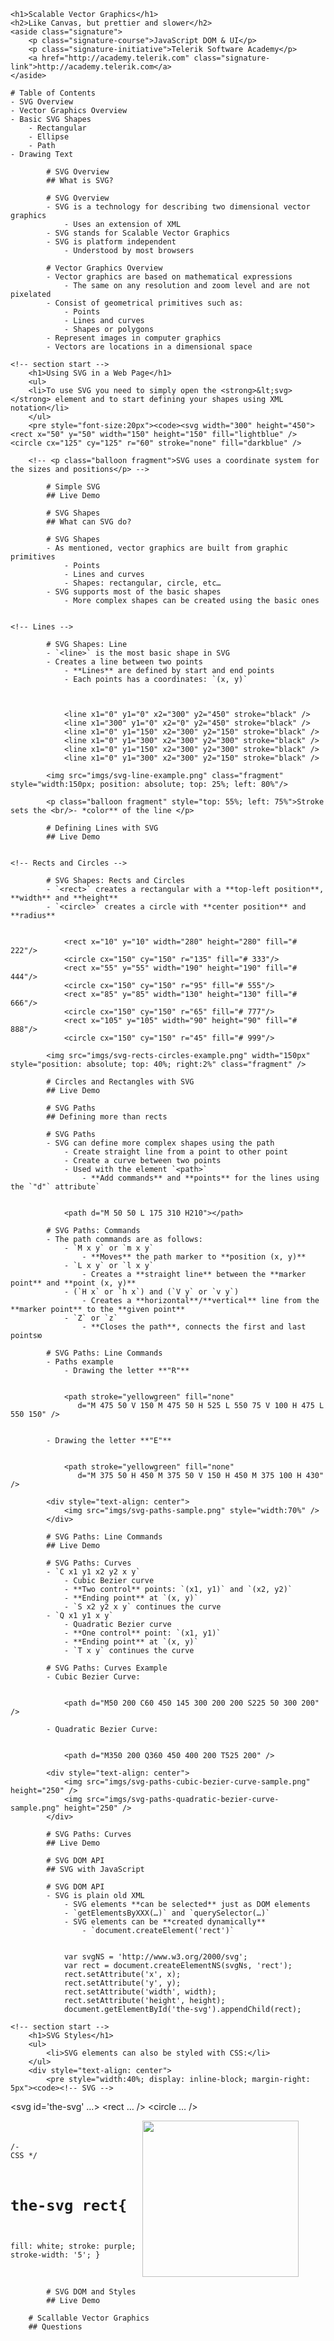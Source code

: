 <!-- attr: { hasScriptWrapper:true, id:"title" class:"slide-title" } -->
    <h1>Scalable Vector Graphics</h1>
    <h2>Like Canvas, but prettier and slower</h2>
    <aside class="signature">
        <p class="signature-course">JavaScript DOM & UI</p>
        <p class="signature-initiative">Telerik Software Academy</p>
        <a href="http://academy.telerik.com" class="signature-link">http://academy.telerik.com</a>
    </aside>

<!-- Table of Contents -->
<!-- attr: { hasScriptWrapper:true, id:"table-of-contents" data-markdown style:"font-size:40px" } -->
    # Table of Contents
    - SVG Overview
    - Vector Graphics Overview
    - Basic SVG Shapes
        - Rectangular
        - Ellipse
        - Path
    - Drawing Text


<!-- SVG Overview -->
<!-- section start -->
<!-- attr: { hasScriptWrapper:true, id:"svg-overview" class:"slide-section" } -->
            # SVG Overview
            ## What is SVG?

<!-- attr: { hasScriptWrapper:true } -->
            # SVG Overview
            - SVG is a technology for describing two dimensional vector graphics
                - Uses an extension of XML
            - SVG stands for Scalable Vector Graphics
            - SVG is platform independent
                - Understood by most browsers

<!-- attr: { hasScriptWrapper:true } -->
            # Vector Graphics Overview
            - Vector graphics are based on mathematical expressions
                - The same on any resolution and zoom level and are not pixelated
            - Consist of geometrical primitives such as:
                - Points
                - Lines and curves
                - Shapes or polygons
            - Represent images in computer graphics
            - Vectors are locations in a dimensional space

    <!-- section start -->
        <h1>Using SVG in a Web Page</h1>
        <ul>
        <li>To use SVG you need to simply open the <strong>&lt;svg></strong> element and to start defining your shapes using XML notation</li>
        </ul>
        <pre style="font-size:20px"><code><svg width="300" height="450">
    <rect x="50" y="50" width="150" height="150" fill="lightblue" />
    <circle cx="125" cy="125" r="60" stroke="none" fill="darkblue" />
</svg></code></pre>

<!--                     <img src="imgs/svg-sample.png" width="150" class="fragment" style="position: absolute; top:30%; left:85%" /> -->
        <!-- <p class="balloon fragment">SVG uses a coordinate system for the sizes and positions</p> -->
<!-- attr: { hasScriptWrapper:true, class:"slide-section" } -->
            # Simple SVG
            ## Live Demo


<!-- SVG Shapes -->
<!-- section start -->
<!-- attr: { hasScriptWrapper:true, id:"svg-shapes" class:"slide-section" } -->
            # SVG Shapes
            ## What can SVG do?

<!-- attr: { hasScriptWrapper:true } -->
            # SVG Shapes
            - As mentioned, vector graphics are built from graphic primitives
                - Points
                - Lines and curves
                - Shapes: rectangular, circle, etc…
            - SVG supports most of the basic shapes
                - More complex shapes can be created using the basic ones


    <!-- Lines -->
<!-- attr: { hasScriptWrapper:true, style:"font-size: 40px" } -->
            # SVG Shapes: Line
            - `<line>` is the most basic shape in SVG
            - Creates a line between two points
                - **Lines** are defined by start and end points
                - Each points has a coordinates: `(x, y)`



                <line x1="0" y1="0" x2="300" y2="450" stroke="black" />
                <line x1="300" y1="0" x2="0" y2="450" stroke="black" />
                <line x1="0" y1="150" x2="300" y2="150" stroke="black" />
                <line x1="0" y1="300" x2="300" y2="300" stroke="black" />
                <line x1="0" y1="150" x2="300" y2="300" stroke="black" />
                <line x1="0" y1="300" x2="300" y2="150" stroke="black" />

            <img src="imgs/svg-line-example.png" class="fragment" style="width:150px; position: absolute; top: 25%; left: 80%"/>

            <p class="balloon fragment" style="top: 55%; left: 75%">Stroke sets the <br/>- *color** of the line </p>

<!-- attr: { hasScriptWrapper:true, class:"slide-section" } -->
            # Defining Lines with SVG
            ## Live Demo


    <!-- Rects and Circles -->
<!-- attr: { hasScriptWrapper:true } -->
            # SVG Shapes: Rects and Circles
            - `<rect>` creates a rectangular with a **top-left position**, **width** and **height**
            - `<circle>` creates a circle with **center position** and **radius**


                <rect x="10" y="10" width="280" height="280" fill="# 222"/>
                <circle cx="150" cy="150" r="135" fill="# 333"/>
                <rect x="55" y="55" width="190" height="190" fill="# 444"/>
                <circle cx="150" cy="150" r="95" fill="# 555"/>
                <rect x="85" y="85" width="130" height="130" fill="# 666"/>
                <circle cx="150" cy="150" r="65" fill="# 777"/>
                <rect x="105" y="105" width="90" height="90" fill="# 888"/>
                <circle cx="150" cy="150" r="45" fill="# 999"/>

            <img src="imgs/svg-rects-circles-example.png" width="150px" style="position: absolute; top: 40%; right:2%" class="fragment" />

<!-- attr: { hasScriptWrapper:true, class:"slide-section" } -->
            # Circles and Rectangles with SVG
            ## Live Demo



<!-- SVG Paths -->
 <!-- section start -->
<!-- attr: { hasScriptWrapper:true, id:"svg-paths" class:"slide-section" } -->
            # SVG Paths
            ## Defining more than rects

<!-- attr: { hasScriptWrapper:true } -->
            # SVG Paths
            - SVG can define more complex shapes using the path
                - Create straight line from a point to other point
                - Create a curve between two points
                - Used with the element `<path>`
                    - **Add commands** and **points** for the lines using the `"d"` attribute`


                <path d="M 50 50 L 175 310 H210"></path>

<!-- attr: { hasScriptWrapper:true } -->
            # SVG Paths: Commands
            - The path commands are as follows:
                - `M x y` or `m x y`
                    - **Moves** the path marker to **position (x, y)**
                - `L x y` or `l x y`
                    - Creates a **straight line** between the **marker point** and **point (x, y)**
                - (`H x` or `h x`) and (`V y` or `v y`)
                    - Creates a **horizontal**/**vertical** line from the **marker point** to the **given point**
                - `Z` or `z`
                    - **Closes the path**, connects the first and last pointsю

<!-- attr: { hasScriptWrapper:true, style:"font-size:40px" } -->
            # SVG Paths: Line Commands
            - Paths example
                - Drawing the letter **"R"**


                <path stroke="yellowgreen" fill="none"
                   d="M 475 50 V 150 M 475 50 H 525 L 550 75 V 100 H 475 L 550 150" />


            - Drawing the letter **"E"**


                <path stroke="yellowgreen" fill="none"
                   d="M 375 50 H 450 M 375 50 V 150 H 450 M 375 100 H 430" />

            <div style="text-align: center">
                <img src="imgs/svg-paths-sample.png" style="width:70%" />
            </div>

<!-- attr: { hasScriptWrapper:true, class:"slide-section" } -->
            # SVG Paths: Line Commands
            ## Live Demo

<!-- attr: { hasScriptWrapper:true, style:"font-size:40px" } -->
            # SVG Paths: Curves
            - `C x1 y1 x2 y2 x y`
                - Cubic Bezier curve
                - **Two control** points: `(x1, y1)` and `(x2, y2)`
                - **Ending point** at `(x, y)`
                - `S x2 y2 x y` continues the curve
            - `Q x1 y1 x y`
                - Quadratic Bezier curve
                - **One control** point: `(x1, y1)`
                - **Ending point** at `(x, y)`
                - `T x y` continues the curve

<!-- attr: { hasScriptWrapper:true, style:"font-size:43px" } -->
            # SVG Paths: Curves Example
            - Cubic Bezier Curve:


                <path d="M50 200 C60 450 145 300 200 200 S225 50 300 200" />

            - Quadratic Bezier Curve:


                <path d="M350 200 Q360 450 400 200 T525 200" />

            <div style="text-align: center">
                <img src="imgs/svg-paths-cubic-bezier-curve-sample.png" height="250" />
                <img src="imgs/svg-paths-quadratic-bezier-curve-sample.png" height="250" />
            </div>

<!-- attr: { hasScriptWrapper:true, class:"slide-section" } -->
            # SVG Paths: Curves
            ## Live Demo


<!-- SVG DOM API -->
  <!-- section start -->
<!-- attr: { hasScriptWrapper:true, id:"svg-dom-api" class:"slide-section" } -->
            # SVG DOM API
            ## SVG with JavaScript

<!-- attr: { hasScriptWrapper:true } -->
            # SVG DOM API
            - SVG is plain old XML
                - SVG elements **can be selected** just as DOM elements
                - `getElementsByXXX(…)` and `querySelector(…)`
                - SVG elements can be **created dynamically**
                    - `document.createElement('rect')`


                var svgNS = 'http://www.w3.org/2000/svg';
                var rect = document.createElementNS(svgNs, 'rect');
                rect.setAttribute('x', x);
                rect.setAttribute('y', y);
                rect.setAttribute('width', width);
                rect.setAttribute('height', height);
                document.getElementById('the-svg').appendChild(rect);

    <!-- section start -->
        <h1>SVG Styles</h1>
        <ul>
            <li>SVG elements can also be styled with CSS:</li>
        </ul>
        <div style="text-align: center">
            <pre style="width:40%; display: inline-block; margin-right: 5px"><code><!-- SVG -->
<svg id='the-svg' …>
  <rect … />
  </rect>
  <circle … />
</svg></code></pre>
             <pre style="width:40%; display: inline-block; margin-right: 5px"><code>/- CSS */
# the-svg rect{
  fill: white;
  stroke: purple;
  stroke-width: '5';
}</code></pre>
            <img src="imgs/svg-styles-sample.png" height="250" class="fragment"/>
        </div>
<!-- attr: { hasScriptWrapper:true, class:"slide-section" } -->
            # SVG DOM and Styles
            ## Live Demo

<!-- attr: { hasScriptWrapper:true, id:"questions" class:"slide-questions" } -->
        # Scallable Vector Graphics
        ## Questions
